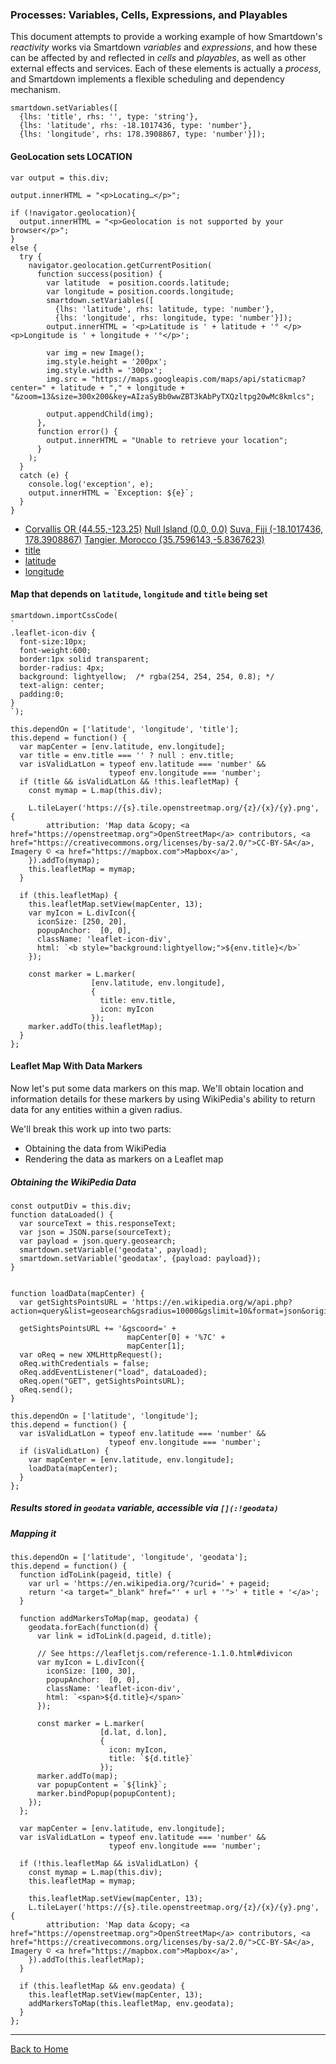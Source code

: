 ### Processes: Variables, Cells, Expressions, and Playables

This document attempts to provide a working example of how Smartdown's *reactivity* works via Smartdown *variables* and *expressions*, and how these can be affected by and reflected in *cells* and *playables*, as well as other external effects and services. Each of these elements is actually a *process*, and Smartdown implements a flexible scheduling and dependency mechanism.

```javascript/autoplay/playable
smartdown.setVariables([
  {lhs: 'title', rhs: '', type: 'string'},
  {lhs: 'latitude', rhs: -18.1017436, type: 'number'},
  {lhs: 'longitude', rhs: 178.3908867, type: 'number'}]);
```

#### GeoLocation sets LOCATION

```javascript/playable
var output = this.div;

output.innerHTML = "<p>Locating…</p>";

if (!navigator.geolocation){
  output.innerHTML = "<p>Geolocation is not supported by your browser</p>";
}
else {
  try {
    navigator.geolocation.getCurrentPosition(
      function success(position) {
        var latitude  = position.coords.latitude;
        var longitude = position.coords.longitude;
        smartdown.setVariables([
          {lhs: 'latitude', rhs: latitude, type: 'number'},
          {lhs: 'longitude', rhs: longitude, type: 'number'}]);
        output.innerHTML = '<p>Latitude is ' + latitude + '° </p><p>Longitude is ' + longitude + '°</p>';

        var img = new Image();
        img.style.height = '200px';
        img.style.width = '300px';
        img.src = "https://maps.googleapis.com/maps/api/staticmap?center=" + latitude + "," + longitude + "&zoom=13&size=300x200&key=AIzaSyBb0wwZBT3kAbPyTXQzltpg20wMc8kmlcs";

        output.appendChild(img);
      },
      function error() {
        output.innerHTML = "Unable to retrieve your location";
      }
    );
  }
  catch (e) {
    console.log('exception', e);
    output.innerHTML = `Exception: ${e}`;
  }
}
```

- [Corvallis OR (44.55,-123.25)](:=latitude=44.55;longitude=-123.25) [Null Island (0.0, 0.0)](:=latitude=0.0;longitude=0.0) [Suva, Fiji (-18.1017436, 178.3908867)](:=latitude=-18.1017436;longitude=178.3908867) [Tangier, Morocco (35.7596143,-5.8367623)](:=latitude=35.7596143;longitude=-5.8367623)
- [title](:?title)
- [latitude](:?latitude|number)
- [longitude](:?longitude|number)


#### Map that depends on `latitude`, `longitude` and `title` being set

```leaflet/playable/autoplay
smartdown.importCssCode(
`
.leaflet-icon-div {
  font-size:10px;
  font-weight:600;
  border:1px solid transparent;
  border-radius: 4px;
  background: lightyellow;  /* rgba(254, 254, 254, 0.8); */
  text-align: center;
  padding:0;
}
`);

this.dependOn = ['latitude', 'longitude', 'title'];
this.depend = function() {
  var mapCenter = [env.latitude, env.longitude];
  var title = env.title === '' ? null : env.title;
  var isValidLatLon = typeof env.latitude === 'number' &&
                      typeof env.longitude === 'number';
  if (title && isValidLatLon && !this.leafletMap) {
    const mymap = L.map(this.div);

    L.tileLayer('https://{s}.tile.openstreetmap.org/{z}/{x}/{y}.png', {
        attribution: 'Map data &copy; <a href="https://openstreetmap.org">OpenStreetMap</a> contributors, <a href="https://creativecommons.org/licenses/by-sa/2.0/">CC-BY-SA</a>, Imagery © <a href="https://mapbox.com">Mapbox</a>',
    }).addTo(mymap);
    this.leafletMap = mymap;
  }

  if (this.leafletMap) {
    this.leafletMap.setView(mapCenter, 13);
    var myIcon = L.divIcon({
      iconSize: [250, 20],
      popupAnchor:  [0, 0],
      className: 'leaflet-icon-div',
      html: `<b style="background:lightyellow;">${env.title}</b>`
    });

    const marker = L.marker(
                  [env.latitude, env.longitude],
                  {
                    title: env.title,
                    icon: myIcon
                  });
    marker.addTo(this.leafletMap);
  }
};
```


#### Leaflet Map With Data Markers


Now let's put some data markers on this map. We'll obtain location and information details for these markers by using WikiPedia's ability to return data for any entities within a given radius.

We'll break this work up into two parts:
- Obtaining the data from WikiPedia
- Rendering the data as markers on a Leaflet map


##### Obtaining the WikiPedia Data

```javascript/playable/autoplay
const outputDiv = this.div;
function dataLoaded() {
  var sourceText = this.responseText;
  var json = JSON.parse(sourceText);
  var payload = json.query.geosearch;
  smartdown.setVariable('geodata', payload);
  smartdown.setVariable('geodatax', {payload: payload});
}


function loadData(mapCenter) {
  var getSightsPointsURL = 'https://en.wikipedia.org/w/api.php?action=query&list=geosearch&gsradius=10000&gslimit=10&format=json&origin=*';

  getSightsPointsURL += '&gscoord=' +
                          mapCenter[0] + '%7C' +
                          mapCenter[1];
  var oReq = new XMLHttpRequest();
  oReq.withCredentials = false;
  oReq.addEventListener("load", dataLoaded);
  oReq.open("GET", getSightsPointsURL);
  oReq.send();
}

this.dependOn = ['latitude', 'longitude'];
this.depend = function() {
  var isValidLatLon = typeof env.latitude === 'number' &&
                      typeof env.longitude === 'number';
  if (isValidLatLon) {
    var mapCenter = [env.latitude, env.longitude];
    loadData(mapCenter);
  }
};

```

##### Results stored in `geodata` variable, accessible via `[](:!geodata)`

[](:!geodata)


##### Mapping it


```leaflet/playable/autoplay
this.dependOn = ['latitude', 'longitude', 'geodata'];
this.depend = function() {
  function idToLink(pageid, title) {
    var url = 'https://en.wikipedia.org/?curid=' + pageid;
    return '<a target="_blank" href="' + url + '">' + title + '</a>';
  }

  function addMarkersToMap(map, geodata) {
    geodata.forEach(function(d) {
      var link = idToLink(d.pageid, d.title);

      // See https://leafletjs.com/reference-1.1.0.html#divicon
      var myIcon = L.divIcon({
        iconSize: [100, 30],
        popupAnchor:  [0, 0],
        className: 'leaflet-icon-div',
        html: `<span>${d.title}</span>`
      });

      const marker = L.marker(
                    [d.lat, d.lon],
                    {
                      icon: myIcon,
                      title: `${d.title}`
                    });
      marker.addTo(map);
      var popupContent = `${link}`;
      marker.bindPopup(popupContent);
    });
  };

  var mapCenter = [env.latitude, env.longitude];
  var isValidLatLon = typeof env.latitude === 'number' &&
                      typeof env.longitude === 'number';

  if (!this.leafletMap && isValidLatLon) {
    const mymap = L.map(this.div);
    this.leafletMap = mymap;

    this.leafletMap.setView(mapCenter, 13);
    L.tileLayer('https://{s}.tile.openstreetmap.org/{z}/{x}/{y}.png', {
        attribution: 'Map data &copy; <a href="https://openstreetmap.org">OpenStreetMap</a> contributors, <a href="https://creativecommons.org/licenses/by-sa/2.0/">CC-BY-SA</a>, Imagery © <a href="https://mapbox.com">Mapbox</a>',
    }).addTo(this.leafletMap);
  }

  if (this.leafletMap && env.geodata) {
    this.leafletMap.setView(mapCenter, 13);
    addMarkersToMap(this.leafletMap, env.geodata);
  }
};

```

---

[Back to Home](:@Home)


